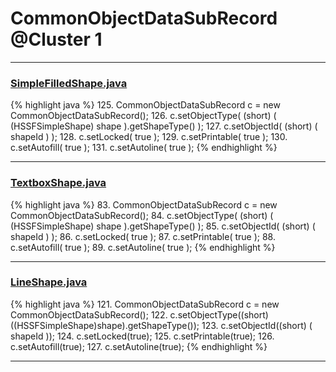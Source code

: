 # CommonObjectDataSubRecord @Cluster 1

***

### [SimpleFilledShape.java](https://searchcode.com/codesearch/view/15642355/)
{% highlight java %}
125. CommonObjectDataSubRecord c = new CommonObjectDataSubRecord();
126. c.setObjectType( (short) ( (HSSFSimpleShape) shape ).getShapeType() );
127. c.setObjectId( (short) ( shapeId ) );
128. c.setLocked( true );
129. c.setPrintable( true );
130. c.setAutofill( true );
131. c.setAutoline( true );
{% endhighlight %}

***

### [TextboxShape.java](https://searchcode.com/codesearch/view/15642364/)
{% highlight java %}
83. CommonObjectDataSubRecord c = new CommonObjectDataSubRecord();
84. c.setObjectType( (short) ( (HSSFSimpleShape) shape ).getShapeType() );
85. c.setObjectId( (short) ( shapeId ) );
86. c.setLocked( true );
87. c.setPrintable( true );
88. c.setAutofill( true );
89. c.setAutoline( true );
{% endhighlight %}

***

### [LineShape.java](https://searchcode.com/codesearch/view/15642361/)
{% highlight java %}
121. CommonObjectDataSubRecord c = new CommonObjectDataSubRecord();
122. c.setObjectType((short) ((HSSFSimpleShape)shape).getShapeType());
123. c.setObjectId((short) ( shapeId ));
124. c.setLocked(true);
125. c.setPrintable(true);
126. c.setAutofill(true);
127. c.setAutoline(true);
{% endhighlight %}

***

